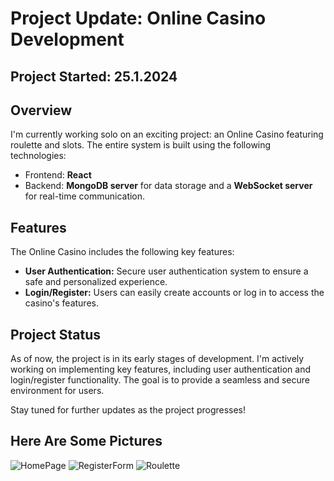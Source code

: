 # Project Update: Online Casino Development
## Project Started: 25.1.2024
## Overview
I'm currently working solo on an exciting project: an Online Casino featuring roulette and slots. The entire system is built using the following technologies:

- Frontend: **React**
- Backend: **MongoDB server** for data storage and a **WebSocket server** for real-time communication.

## Features
The Online Casino includes the following key features:

- **User Authentication:** Secure user authentication system to ensure a safe and personalized experience.
- **Login/Register:** Users can easily create accounts or log in to access the casino's features.

## Project Status
As of now, the project is in its early stages of development. I'm actively working on implementing key features, including user authentication and login/register functionality. The goal is to provide a seamless and secure environment for users.

Stay tuned for further updates as the project progresses!


## Here Are Some Pictures

![HomePage](https://github.com/ErikLozanov/Online-Casino/assets/122800063/13174783-597b-4e35-a058-05becd92741d)
![RegisterForm](https://github.com/ErikLozanov/Online-Casino/assets/122800063/51f80ee1-4f2c-476c-9eb6-7680902cda52)
![Roulette](https://github.com/ErikLozanov/Online-Casino/assets/122800063/952f4eb8-a719-4edf-9a00-511751e720fe)
